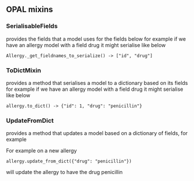 ## OPAL mixins

### SerialisableFields
provides the fields that a model uses for the
fields below for example
if we have an allergy model with a field drug
it might serialise like below

    Allergy._get_fieldnames_to_serialize() -> ["id", "drug"]


### ToDictMixin
provides a method that serialises a model
to a dictionary based on its fields for example
if we have an allergy model with a field drug
it might serialise like below

    allergy.to_dict() -> {"id": 1, "drug": "penicillin"}

### UpdateFromDict
provides a method that updates a model
based on a dictionary of fields, for example

For example on a new allergy

    allergy.update_from_dict({"drug": "penicillin"})

will update the allergy to have the drug penicillin

